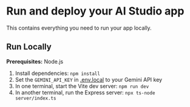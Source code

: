 # Run and deploy your AI Studio app

This contains everything you need to run your app locally.

## Run Locally

**Prerequisites:**  Node.js


1. Install dependencies:
   `npm install`
2. Set the `GEMINI_API_KEY` in [.env.local](.env.local) to your Gemini API key
3. In one terminal, start the Vite dev server:
   `npm run dev`
4. In another terminal, run the Express server:
   `npx ts-node server/index.ts`
